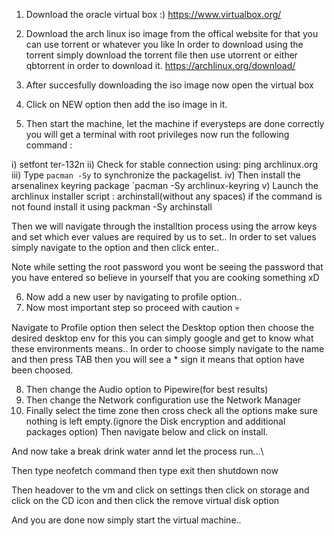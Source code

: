 1. Download the oracle virtual box :) 
https://www.virtualbox.org/

2. Download the arch linux iso image from the offical website for that you can use torrent or whatever you like
In order to download using the torrent simply download the torrent file then use utorrent or either qbtorrent in order to download it.
https://archlinux.org/download/

3. After succesfully downloading the iso image now open the virtual box

4. Click on NEW option then add the iso image in it.

5. Then start the machine, let the machine if everysteps are done correctly you will get a terminal with root privileges now run the following command :

 i) setfont ter-132n
 ii) Check for stable connection using: ping archlinux.org
 iii) Type `pacman -Sy` to synchronize the packagelist.
 iv) Then install the arsenalinex keyring package `pacman -Sy archlinux-keyring 
 v) Launch the archlinux installer script : archinstall(without any spaces)
  if the command is not found install it using packman -Sy archinstall

Then we will navigate through the installtion process using the arrow keys and set which ever values are required by us to set..
In order to set values simply navigate to the option and then click enter..

Note while setting the root password you wont be seeing the password that you have entered so believe in yourself that you are cooking something xD

6. Now add a new user by navigating to profile option..
7. Now most important step so proceed with caution 💀

Navigate to Profile option then select the Desktop option then choose the desired desktop env for this you can simply google and get to know what these environments means..
In order to choose simply navigate to the name and then press TAB then you will see a * sign it means that option have been choosed.

8. Then change the Audio option to Pipewire(for best results)
9. Then change the Network configuration use the Network Manager 
10. Finally select the time zone then cross check all the options make sure nothing is left empty.(ignore the Disk encryption and additional packages option)
Then navigate below and click on install.

And now take a break drink water annd let the process run...\

Then type neofetch command
then type exit
then shutdown now


Then headover to the vm and click on settings then click on storage and click on the CD icon and then click the remove virtual disk option

And you are done now simply start the virtual machine..
